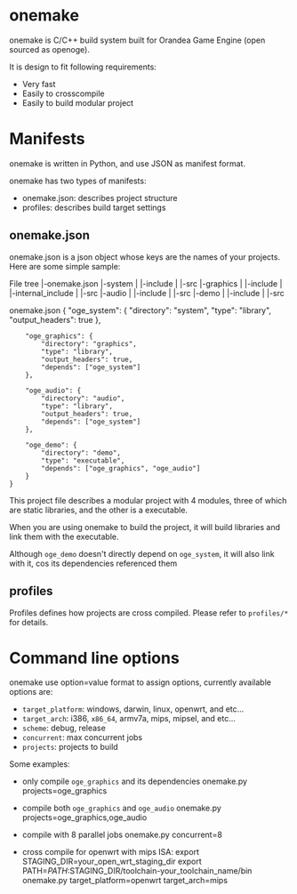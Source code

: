 onemake
=======

onemake is C/C++ build system built for Orandea Game Engine (open sourced as openoge).

It is design to fit following requirements:

* Very fast
* Easily to crosscompile
* Easily to build modular project


Manifests
=========

onemake is written in Python, and use JSON as manifest format.

onemake has two types of manifests:

* onemake.json: describes project structure
* profiles: describes build target settings

onemake.json
------------

onemake.json is a json object whose keys are the names of your projects. Here are some simple sample:

File tree
    |-onemake.json
    |-system
    |  |-include
    |  |-src
    |-graphics
    |  |-include
    |  |-internal_include
    |  |-src
    |-audio
    |  |-include
    |  |-src
    |-demo
    |  |-include
    |  |-src

onemake.json
    {
        "oge_system": {
            "directory": "system",
            "type": "library",
            "output_headers": true
        },

        "oge_graphics": {
            "directory": "graphics",
            "type": "library",
            "output_headers": true,
            "depends": ["oge_system"]
        },

        "oge_audio": {
            "directory": "audio",
            "type": "library",
            "output_headers": true,
            "depends": ["oge_system"]
        },

        "oge_demo": {
            "directory": "demo",
            "type": "executable",
            "depends": ["oge_graphics", "oge_audio"]
        }
    }

This project file describes a modular project with 4 modules, three of which are static libraries, and the other is a executable.

When you are using onemake to build the project, it will build libraries and link them with the executable.

Although `oge_demo` doesn't directly depend on `oge_system`, it will also link with it, cos its dependencies referenced them

profiles
--------

Profiles defines how projects are cross compiled. Please refer to `profiles/*` for details.

Command line options
====================

onemake use option=value format to assign options, currently available options are:

* `target_platform`: windows, darwin, linux, openwrt, and etc...
* `target_arch`: i386, `x86_64`, armv7a, mips, mipsel, and etc...
* `scheme`: debug, release
* `concurrent`: max concurrent jobs
* `projects`: projects to build

Some examples:

* only compile `oge_graphics` and its dependencies
    onemake.py projects=oge_graphics

* compile both `oge_graphics` and `oge_audio`
    onemake.py projects=oge_graphics,oge_audio

* compile with 8 parallel jobs
    onemake.py concurrent=8

* cross compile for openwrt with mips ISA:
    export STAGING_DIR=your_open_wrt_staging_dir
    export PATH=$PATH:$STAGING_DIR/toolchain-your_toolchain_name/bin
    onemake.py target_platform=openwrt target_arch=mips

